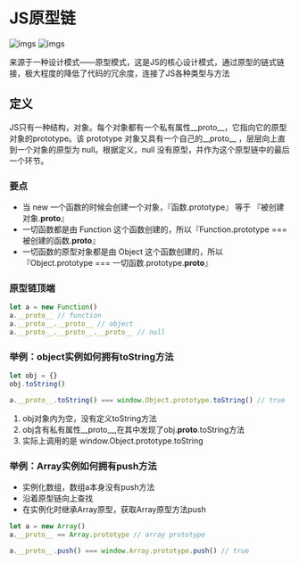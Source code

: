 # JS原型链

![imgs](https://www.peterchen.club/imgs/prototype.png)
![imgs](https://www.peterchen.club/imgs/prototype2.png)

来源于一种设计模式——原型模式，这是JS的核心设计模式，通过原型的链式链接，极大程度的降低了代码的冗余度，连接了JS各种类型与方法

## 定义

JS只有一种结构，对象。每个对象都有一个私有属性__proto__，它指向它的原型对象的prototype。该 prototype 对象又具有一个自己的__proto__ ，层层向上直到一个对象的原型为 null。根据定义，null 没有原型，并作为这个原型链中的最后一个环节。

### 要点

- 当 new 一个函数的时候会创建一个对象，『函数.prototype』 等于 『被创建对象.__proto__』
- 一切函数都是由 Function 这个函数创建的，所以『Function.prototype === 被创建的函数.__proto__』
- 一切函数的原型对象都是由 Object 这个函数创建的，所以『Object.prototype === 一切函数.prototype.__proto__』

### 原型链顶端

```js
let a = new Function()
a.__proto__ // function
a.__proto__.__proto__ // object
a.__proto__.__proto__.__proto__ // null
```

### 举例：object实例如何拥有toString方法

```js
let obj = {}
obj.toString()

a.__proto__.toString() === window.Object.prototype.toString() // true
```

1. obj对象内为空，没有定义toString方法
1. obj含有私有属性__proto__,在其中发现了obj.__proto__.toString方法
1. 实际上调用的是 window.Object.prototype.toString


### 举例：Array实例如何拥有push方法

- 实例化数组，数组a本身没有push方法
- 沿着原型链向上查找
- 在实例化时继承Array原型，获取Array原型方法push

```js
let a = new Array()
a.__proto__ == Array.prototype // array prototype

a.__proto__.push() === window.Array.prototype.push() // true
```